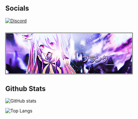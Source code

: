 ## Socials
[![Discord](https://img.shields.io/static/v1?label=kaaku&message=Discord&color=blueviolet&style=for-the-badge&logo=discord)](https://discordapp.com/users/806363221480964128)

##
![Banner](https://raw.githubusercontent.com/sankaaku/sankaaku/main/banner.png)
##

## Github Stats
![GitHub stats](https://github-readme-stats.vercel.app/api?username=sankaaku&count_private=true&show_icons=true&title_color=600050&text_color=760052&icon_color=3C0082&bg_color=15,1C003F,000000&hide_border=true&border_radius=10)

![Top Langs](https://github-readme-stats.vercel.app/api/top-langs/?username=sankaaku&layout=compact&title_color=600050&text_color=760052&bg_color=15,1C003F,000000&hide_border=true&border_radius=10)
